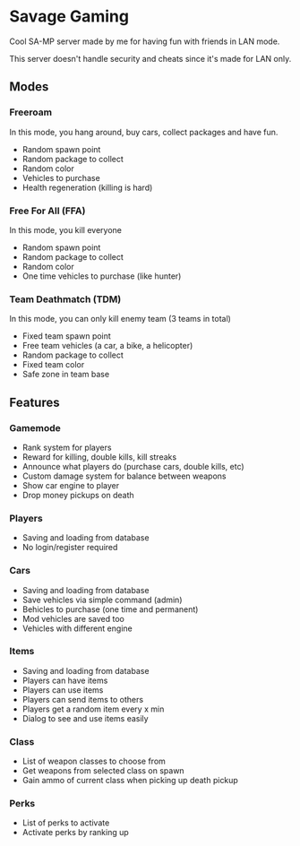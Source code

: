 # Savage Gaming

Cool SA-MP server made by me for having fun with friends in LAN mode.

This server doesn't handle security and cheats since it's made for LAN only.

## Modes

### Freeroam

In this mode, you hang around, buy cars, collect packages and have fun.

- Random spawn point
- Random package to collect
- Random color
- Vehicles to purchase
- Health regeneration (killing is hard)

### Free For All (FFA)

In this mode, you kill everyone

- Random spawn point
- Random package to collect
- Random color
- One time vehicles to purchase (like hunter)

### Team Deathmatch (TDM)

In this mode, you can only kill enemy team (3 teams in total)

- Fixed team spawn point
- Free team vehicles (a car, a bike, a helicopter)
- Random package to collect
- Fixed team color
- Safe zone in team base

## Features

### Gamemode

- Rank system for players
- Reward for killing, double kills, kill streaks
- Announce what players do (purchase cars, double kills, etc)
- Custom damage system for balance between weapons
- Show car engine to player
- Drop money pickups on death

### Players

- Saving and loading from database
- No login/register required

### Cars

- Saving and loading from database
- Save vehicles via simple command (admin)
- Behicles to purchase (one time and permanent)
- Mod vehicles are saved too
- Vehicles with different engine

### Items

- Saving and loading from database
- Players can have items
- Players can use items
- Players can send items to others
- Players get a random item every x min
- Dialog to see and use items easily

### Class

- List of weapon classes to choose from
- Get weapons from selected class on spawn
- Gain ammo of current class when picking up death pickup

### Perks

- List of perks to activate
- Activate perks by ranking up
